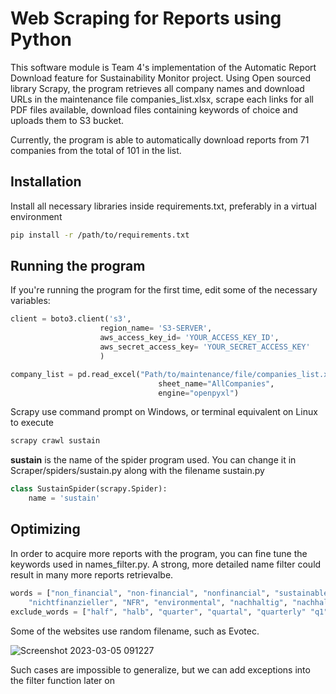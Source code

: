 # Web Scraping for Reports using Python

This software module is Team 4's implementation of the Automatic Report Download feature for Sustainability Monitor project. Using Open sourced library Scrapy,
the program retrieves all company names and download URLs in the maintenance file companies_list.xlsx, scrape each links for all PDF files available, download files
containing keywords of choice and uploads them to S3 bucket.

Currently, the program is able to automatically download reports from 71 companies from the total of 101 in the list.

## Installation

Install all necessary libraries inside requirements.txt, preferably in a virtual environment

```bash
pip install -r /path/to/requirements.txt
```

## Running the program

If you're running the program for the first time, edit some of the necessary variables:

```python
client = boto3.client('s3', 
                    region_name= 'S3-SERVER', 
                    aws_access_key_id= 'YOUR_ACCESS_KEY_ID', 
                    aws_secret_access_key= 'YOUR_SECRET_ACCESS_KEY'
                    )
```
```python
company_list = pd.read_excel("Path/to/maintenance/file/companies_list.xlsx", 
                                 sheet_name="AllCompanies", 
                                 engine="openpyxl")
```

Scrapy use command prompt on Windows, or terminal equivalent on Linux to execute

```bash
scrapy crawl sustain
```

**sustain** is the name of the spider program used. You can change it in Scraper/spiders/sustain.py along with the filename sustain.py

```python
class SustainSpider(scrapy.Spider):
    name = 'sustain'
```

## Optimizing

In order to acquire more reports with the program, you can fine tune the keywords used in names_filter.py.
A strong, more detailed name filter could result in many more reports retrievalbe.

```python
words = ["non_financial", "non-financial", "nonfinancial", "sustainable", "sustainability", 
    "nichtfinanzieller", "NFR", "environmental", "nachhaltig", "nachhaltigkeit", "nhb", "annual", "sr", "cr"]       #list of allowed keywords
exclude_words = ["half", "halb", "quarter", "quartal", "quarterly" "q1", "q2", "q3", "analyst"]         #list of excluded keywords
```
Some of the websites use random filename, such as Evotec.

![Screenshot 2023-03-05 091227](https://user-images.githubusercontent.com/76883116/222949564-5f9563c6-1aa7-4d12-9518-d7b6ad8072b8.png)

Such cases are impossible to generalize, but we can add exceptions into the filter function later on




